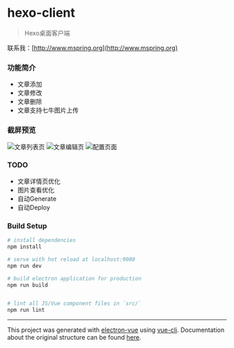 # hexo-client

> Hexo桌面客户端

联系我：[http://www.mspring.org](http://www.mspring.org)

### 功能简介
- 文章添加
- 文章修改
- 文章删除
- 文章支持七牛图片上传

### 截屏预览
![文章列表页](http://file.mspring.org/66e3d556553c271fa6bbdd8ee6c02fe7)
![文章编辑页](http://file.mspring.org/f2226b4d4256554c4b253af9f8b2e260)
![配置页面](http://file.mspring.org/d24d7e4cbced83fa8d34268282dc8fb3)

### TODO
- 文章详情页优化
- 图片查看优化
- 自动Generate
- 自动Deploy

### Build Setup

``` bash
# install dependencies
npm install

# serve with hot reload at localhost:9080
npm run dev

# build electron application for production
npm run build


# lint all JS/Vue component files in `src/`
npm run lint

```

---

This project was generated with [electron-vue](https://github.com/SimulatedGREG/electron-vue) using [vue-cli](https://github.com/vuejs/vue-cli). Documentation about the original structure can be found [here](https://simulatedgreg.gitbooks.io/electron-vue/content/index.html).
